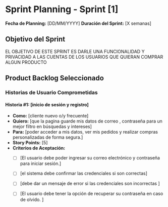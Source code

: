 # Sprint Planning - Sprint [1]

**Fecha de Planning:** [DD/MM/YYYY]
**Duración del Sprint:** [X semanas]

## Objetivo del Sprint
EL OBJETIVO DE ESTE SPRINT ES DARLE UNA FUNCIONALIDAD Y PRIVACIDAD A LAS CUENTAS DE LOS USUARIOS QUE QUIERAN COMPRAR ALGUN PRODUCTO

## Product Backlog Seleccionado

### Historias de Usuario Comprometidas

#### Historia #1: [inicio de sesión y registro]
- **Como:** [cliente nuevo o/y frecuente]
- **Quiero:** [que la pagina guarde mis datos de correo , contraseña   para un mejor filtro en  búsquedas y intereses]
- **Para:** [poder acceder a mis datos, ver mis pedidos y realizar compras personalizadas de forma segura.]
- **Story Points:** [5]
- **Criterios de Aceptación:**
  - [ ] [El usuario debe poder ingresar su correo electrónico y contraseña para iniciar sesión.]
  - [ ] [el sistema debe confirmar las credenciales si son correctas]
  - [ ] [debe dar un mensaje de error si las credenciales son incorrectas ]
  - [ ] [El usuario debe tener la opción de recuperar su contraseña en caso de olvido. ]
  